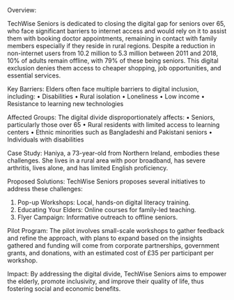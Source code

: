 Overview:

TechWise Seniors is dedicated to closing the digital gap for seniors over 65, who face significant barriers to internet access and would rely on it to assist them with booking doctor appointments, remaining in contact with family members especially if they reside in rural regions. 
Despite a reduction in non-internet users from 10.2 million to 5.3 million between 2011 and 2018, 10% of adults remain offline, with 79% of these being seniors. This digital exclusion denies them access to cheaper shopping, job opportunities, and essential services.

Key Barriers:
Elders often face multiple barriers to digital inclusion, including:
•	Disabilities
•	Rural isolation
•	Loneliness
•	Low income
•	Resistance to learning new technologies

Affected Groups:
The digital divide disproportionately affects:
•	Seniors, particularly those over 65
•	Rural residents with limited access to learning centers
•	Ethnic minorities such as Bangladeshi and Pakistani seniors
•	Individuals with disabilities

Case Study:
Haniya, a 73-year-old from Northern Ireland, embodies these challenges. She lives in a rural area with poor broadband, has severe arthritis, lives alone, and has limited English proficiency.

Proposed Solutions: 
TechWise Seniors proposes several initiatives to address these challenges:
1.	Pop-up Workshops: Local, hands-on digital literacy training.
2.	Educating Your Elders: Online courses for family-led teaching.
3.	Flyer Campaign: Informative outreach to offline seniors.

Pilot Program: 
The pilot involves small-scale workshops to gather feedback and refine the approach, with plans to expand based on the insights gathered and funding will come from corporate partnerships, government grants, and donations, with an estimated cost of £35 per participant per workshop.

Impact: 
By addressing the digital divide, TechWise Seniors aims to empower the elderly, promote inclusivity, and improve their quality of life, thus fostering social and economic benefits.
